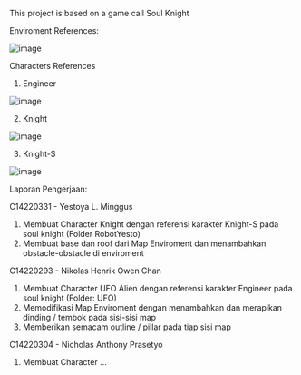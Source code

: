 This project is based on a game call Soul Knight

Enviroment References:

![image](https://github.com/NikoHoc/SoulKnight/assets/128313978/b70fd882-71c4-4c8a-9e20-72b97295c98e)

Characters References
1. Engineer
   
![image](https://github.com/NikoHoc/SoulKnight/assets/128313978/6b45dc62-d51a-486f-8404-99705a6b4980)

2. Knight
   
![image](https://github.com/NikoHoc/SoulKnight/assets/128313978/38f6c967-8241-49b6-90fa-61d92c220933)

3. Knight-S

![image](https://github.com/NikoHoc/SoulKnight/assets/128332966/e4c57e53-f4d0-4b0f-afbd-9bf25b2dc82a)



Laporan Pengerjaan:

C14220331 - Yestoya L. Minggus
  1. Membuat Character Knight dengan referensi karakter Knight-S pada soul knight (Folder RobotYesto)
  2. Membuat base dan roof dari Map Enviroment dan menambahkan obstacle-obstacle di enviroment 

C14220293 - Nikolas Henrik Owen Chan
  1. Membuat Character UFO Alien dengan referensi karakter Engineer pada soul knight (Folder: UFO)
  2. Memodifikasi Map Enviroment dengan menambahkan dan merapikan dinding / tembok pada sisi-sisi map
  3. Memberikan semacam outline / pillar pada tiap sisi map

C14220304 - Nicholas Anthony Prasetyo
  1. Membuat Character ...

